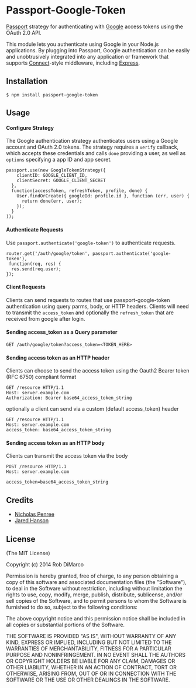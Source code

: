 # Passport-Google-Token

[Passport](http://passportjs.org/) strategy for authenticating with [Google](http://www.google.com/)  access tokens using the OAuth 2.0 API.

This module lets you authenticate using Google in your Node.js applications.
By plugging into Passport, Google authentication can be easily and
unobtrusively integrated into any application or framework that supports
[Connect](http://www.senchalabs.org/connect/)-style middleware, including
[Express](http://expressjs.com/).

## Installation

    $ npm install passport-google-token

## Usage

#### Configure Strategy

The Google authentication strategy authenticates users using a Google
account and OAuth 2.0 tokens.  The strategy requires a `verify` callback, which
accepts these credentials and calls `done` providing a user, as well as
`options` specifying a app ID and app secret.

    passport.use(new GoogleTokenStrategy({
        clientID: GOOGLE_CLIENT_ID,
        clientSecret: GOOGLE_CLIENT_SECRET
      },
      function(accessToken, refreshToken, profile, done) {
        User.findOrCreate({ googleId: profile.id }, function (err, user) {
          return done(err, user);
        });
      }
    ));

#### Authenticate Requests

Use `passport.authenticate('google-token')` to authenticate requests.

    router.get('/auth/google/token', passport.authenticate('google-token'),
     function(req, res) {
      res.send(req.user);
    });

#### Client Requests

Clients can send requests to routes that use passport-google-token authentication using query parms, body, or HTTP headers. Clients will need to transmit the `access_token`
and optionally the `refresh_token` that are received from google after login.

#### Sending access_token as a Query parameter

```
GET /auth/google/token?access_token=<TOKEN_HERE>
```

#### Sending access token as an HTTP header

Clients can choose to send the access token using the Oauth2 Bearer token (RFC 6750) compliant format

```
GET /resource HTTP/1.1
Host: server.example.com
Authorization: Bearer base64_access_token_string
```

optionally a client can send via a custom (default access_token) header

```
GET /resource HTTP/1.1
Host: server.example.com
access_token: base64_access_token_string
```

#### Sending access token as an HTTP body

Clients can transmit the access token via the body

```
POST /resource HTTP/1.1
Host: server.example.com

access_token=base64_access_token_string
```

## Credits

  - [Nicholas Penree](http://github.com/drudge)
  - [Jared Hanson](http://github.com/jaredhanson)

## License

(The MIT License)

Copyright (c) 2014 Rob DiMarco

Permission is hereby granted, free of charge, to any person obtaining a copy of
this software and associated documentation files (the "Software"), to deal in
the Software without restriction, including without limitation the rights to
use, copy, modify, merge, publish, distribute, sublicense, and/or sell copies of
the Software, and to permit persons to whom the Software is furnished to do so,
subject to the following conditions:

The above copyright notice and this permission notice shall be included in all
copies or substantial portions of the Software.

THE SOFTWARE IS PROVIDED "AS IS", WITHOUT WARRANTY OF ANY KIND, EXPRESS OR
IMPLIED, INCLUDING BUT NOT LIMITED TO THE WARRANTIES OF MERCHANTABILITY, FITNESS
FOR A PARTICULAR PURPOSE AND NONINFRINGEMENT. IN NO EVENT SHALL THE AUTHORS OR
COPYRIGHT HOLDERS BE LIABLE FOR ANY CLAIM, DAMAGES OR OTHER LIABILITY, WHETHER
IN AN ACTION OF CONTRACT, TORT OR OTHERWISE, ARISING FROM, OUT OF OR IN
CONNECTION WITH THE SOFTWARE OR THE USE OR OTHER DEALINGS IN THE SOFTWARE.
